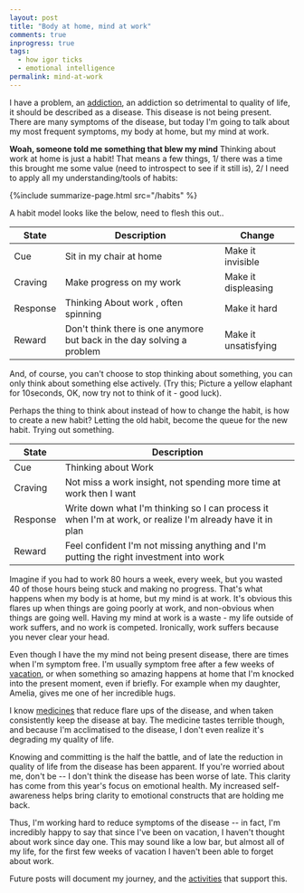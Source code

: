 ```yaml
---
layout: post
title: "Body at home, mind at work"
comments: true
inprogress: true
tags:
  - how igor ticks
  - emotional intelligence
permalink: mind-at-work
---
```


I have a problem, an [addiction](/addiction), an addiction so detrimental to quality of life, it should be described as a disease. This disease is not being present. There are many symptoms of the disease, but today I'm going to talk about my most frequent symptoms, my body at home, but my mind at work.

**Woah, someone told me something that blew my mind**  Thinking about work at home is just a habit!  That means a few things, 1/ there was a time this brought me some value (need to introspect to see if it still is), 2/ I need to apply all my understanding/tools of habits:

{%include summarize-page.html src="/habits" %}

A habit model looks like the below, need to flesh this out..

| State    | Description                      | Change             |
| -------- | --------------------------- | -------------------- |
| Cue      | Sit in my chair at home  | Make it invisible    |
| Craving  | Make progress on my work  | Make it displeasing  |
| Response | Thinking About work , often spinning |  Make it hard         |
| Reward   | Don't think there is one anymore but back in the day solving a problem | Make it unsatisfying |

And, of course, you can't choose to stop thinking about something, you can only  think about something else actively. (Try this; Picture a yellow elaphant for 10seconds, OK, now try not to think of it - good luck).

Perhaps the thing to think about instead of how to change the habit, is how to create a new habit? Letting the old habit, become the queue for the new habit. Trying out something.

| State    | Description                      |
| -------- | ---------------------------   |
| Cue      | Thinking about Work |
| Craving  | Not miss a work insight, not spending more time at work then I want|
| Response | Write down what I'm thinking so I can process it when I'm at work, or realize I'm already have it in plan|
| Reward   | Feel confident I'm not missing anything and I'm putting the right investment into work|

Imagine if you had to work 80 hours a week, every week, but you wasted 40 of those hours being stuck and making no progress. That's what happens when my body is at home, but my mind is at work. It's obvious this flares up when things are going poorly at work, and non-obvious when things are going well. Having my mind at work is a waste - my life outside of work suffers, and no work is competed. Ironically, work suffers because you never clear your head.

Even though I have the my mind not being present disease, there are times when I'm symptom free. I'm usually symptom free after a few weeks of [vacation](/time-off), or when something so amazing happens at home that I'm knocked into the present moment, even if briefly. For example when my daughter, Amelia, gives me one of her incredible hugs.

I know [medicines](/emotional-health) that reduce flare ups of the disease, and when taken consistently keep the disease at bay. The medicine tastes terrible though, and because I'm acclimatised to the disease, I don't even realize it's degrading my quality of life.

Knowing and committing is the half the battle, and of late the reduction in quality of life from the disease has been apparent. If you're worried about me, don't be -- I don't think the disease has been worse of late. This clarity has come from this year's focus on emotional health. My increased self-awareness helps bring clarity to emotional constructs that are holding me back.

Thus, I'm working hard to reduce symptoms of the disease -- in fact, I'm incredibly happy to say that since I've been on vacation, I haven't thought about work since day one. This may sound like a low bar, but almost all of my life, for the first few weeks of vacation I haven't been able to forget about work.

Future posts will document my journey, and the [activities](/emotional-health) that support this.
